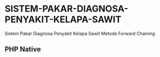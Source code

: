 # SISTEM-PAKAR-DIAGNOSA-PENYAKIT-KELAPA-SAWIT
Sistem Pakar Diagnosa Penyakit Kelapa Sawit Metode Forward Chaining

## PHP Native
